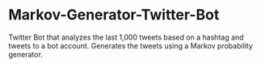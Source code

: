 # Markov-Generator-Twitter-Bot
Twitter Bot that analyzes the last 1,000 tweets based on a hashtag and tweets to a bot account. Generates
the tweets using a Markov probability generator. 
